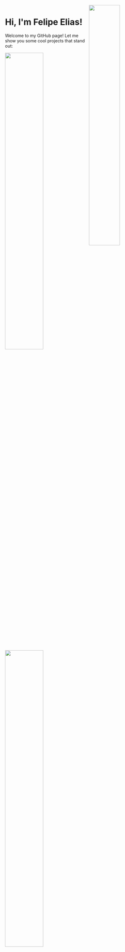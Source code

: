 <img align="right" width="45%" src="https://raw.githubusercontent.com/gist/feponiel/41762a72af22d63885ed7e11e12618b0/raw/714d2a3da41f4d217ed17fc9de20814cc9cbf750/github_card.svg" />
<h1 align="left">Hi, I'm Felipe Elias!</h1>

Welcome to my GitHub page! Let me show you some cool projects that stand out:

<a href="https://www.ibm.com/consulting"><img width="50%" src="https://raw.githubusercontent.com/gist/feponiel/167046b5d57535d9ef5b8511b9851589/raw/6d3e4f10f16f2eec29914f1b3ba83219310fc1aa/card_ibm.svg" /></a>

<a href="https://github.com/feponiel/kodi-blog"><img width="50%" src="https://raw.githubusercontent.com/gist/feponiel/0849b12d4d61d33523aa969af99768bd/raw/1f1e85e4c34fbbd89a6a781bde78fb6bf1f8eaf4/card_kodi.svg" /></a>

[Download my resume]() | [Visit my LinkedIn](https://www.linkedin.com/in/felipe-daniel-elias/)

